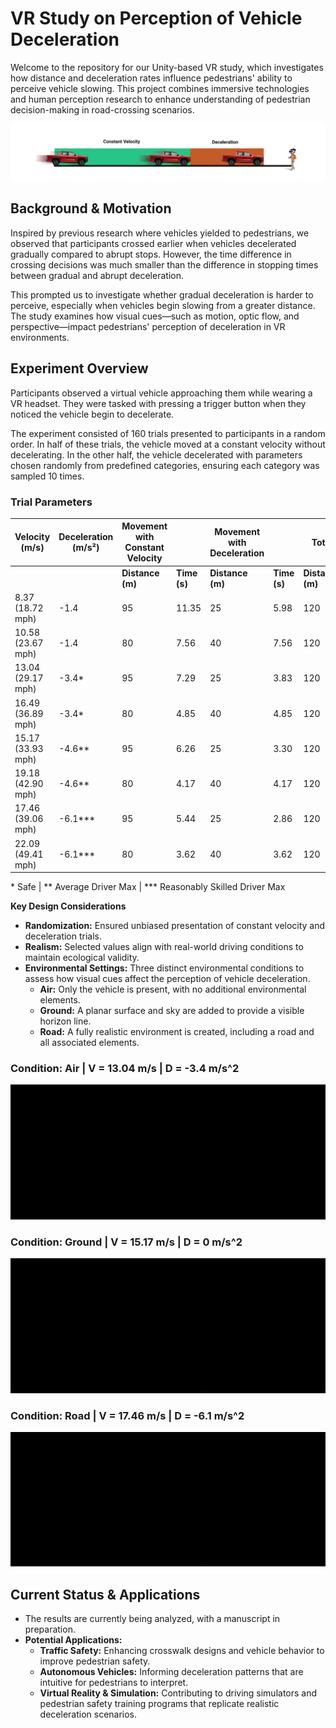 # **VR Study on Perception of Vehicle Deceleration**

Welcome to the repository for our Unity-based VR study, which investigates how distance and deceleration rates influence pedestrians' ability to perceive vehicle slowing. This project combines immersive technologies and human perception research to enhance understanding of pedestrian decision-making in road-crossing scenarios.

![Perception of Vehicle Deceleration Image](./Images/Image_1.png)

## Background & Motivation
Inspired by previous research where vehicles yielded to pedestrians, we observed that participants crossed earlier when vehicles decelerated gradually compared to abrupt stops. However, the time difference in crossing decisions was much smaller than the difference in stopping times between gradual and abrupt deceleration.

This prompted us to investigate whether gradual deceleration is harder to perceive, especially when vehicles begin slowing from a greater distance. The study examines how visual cues—such as motion, optic flow, and perspective—impact pedestrians' perception of deceleration in VR environments.

## Experiment Overview
Participants observed a virtual vehicle approaching them while wearing a VR headset. They were tasked with pressing a trigger button when they noticed the vehicle begin to decelerate.

The experiment consisted of 160 trials presented to participants in a random order. In half of these trials, the vehicle moved at a constant velocity without decelerating. In the other half, the vehicle decelerated with parameters chosen randomly from predefined categories, ensuring each category was sampled 10 times.

### Trial Parameters

| **Velocity (m/s)**    | **Deceleration (m/s²)** | **Movement with Constant Velocity** |                   | **Movement with Deceleration** |                   | **Total**         |                   |
|------------------------|--------------------------|-----------------------|-------------------|------------------|-------------------|-------------------|-------------------|
|                        |                          | **Distance (m)**      | **Time (s)**      | **Distance (m)** | **Time (s)**      | **Distance (m)**  | **Time (s)**      |
| 8.37 (18.72 mph)      | -1.4                   | 95                 | 11.35              | 25               | 5.98              | 120             | 17.33              |
| 10.58 (23.67 mph)      | -1.4                   | 80                 | 7.56              | 40               | 7.56              | 120             | 15.12              |
| 13.04 (29.17 mph)      | -3.4*                   | 95                 | 7.29              | 25               | 3.83              | 120             | 11.12              |
| 16.49 (36.89 mph)      | -3.4*                   | 80                 | 4.85              | 40               | 4.85              | 120             | 9.70              |
| 15.17 (33.93 mph)      | -4.6**                  | 95                 | 6.26              | 25               | 3.30              | 120             | 9.56              |
| 19.18 (42.90 mph)      | -4.6**                  | 80                 | 4.17              | 40               | 4.17              | 120             | 8.34              |
| 17.46 (39.06 mph)      | -6.1***                 | 95                 | 5.44              | 25               | 2.86              | 120             | 8.30              |
| 22.09 (49.41 mph)      | -6.1***                 | 80                 | 3.62              | 40               | 3.62              | 120             | 7.24              |

\* Safe | \** Average Driver Max | \*** Reasonably Skilled Driver Max

**Key Design Considerations**
* **Randomization:** Ensured unbiased presentation of constant velocity and deceleration trials.
* **Realism:** Selected values align with real-world driving conditions to maintain ecological validity.
* **Environmental Settings:** Three distinct environmental conditions to assess how visual cues affect the perception of vehicle deceleration.    
    * **Air:** Only the vehicle is present, with no additional environmental elements.
    * **Ground:** A planar surface and sky are added to provide a visible horizon line.
    * **Road:** A fully realistic environment is created, including a road and all associated elements.

<p align="center">
   <strong><h3>Condition: Air | V = 13.04 m/s | D = -3.4 m/s^2 </h3></strong>
  <img src="./Images/AIR.gif" alt="Condition:AIR" />
</p>

<p align="center">
   <strong><h3>Condition: Ground | V = 15.17 m/s | D = 0 m/s^2 </h3></strong>
  <img src="./Images/GROUND.gif" alt="Condition:GROUND" />
</p>

<p align="center">
   <strong><h3>Condition: Road | V = 17.46 m/s | D = -6.1 m/s^2 </h3></strong>
  <img src="./Images/ROAD.gif" alt="Condition:ROAD" />
</p>
   

## Current Status & Applications
* The results are currently being analyzed, with a manuscript in preparation.
* **Potential Applications:**
    * **Traffic Safety:** Enhancing crosswalk designs and vehicle behavior to improve pedestrian safety.
    * **Autonomous Vehicles:** Informing deceleration patterns that are intuitive for pedestrians to interpret.
    * **Virtual Reality & Simulation:** Contributing to driving simulators and pedestrian safety training programs that replicate realistic deceleration scenarios.
